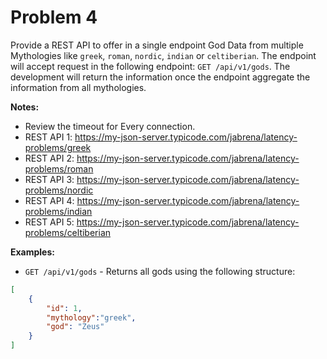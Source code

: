 # Problem 4

Provide a REST API to offer in a single endpoint God Data from multiple Mythologies like `greek`, `roman`, `nordic`, `indian` or `celtiberian`.
The endpoint will accept request in the following endpoint: `GET /api/v1/gods`.
The development will return the information once the endpoint aggregate the information from all mythologies.

**Notes:**

- Review the timeout for Every connection.
- REST API 1: https://my-json-server.typicode.com/jabrena/latency-problems/greek
- REST API 2: https://my-json-server.typicode.com/jabrena/latency-problems/roman
- REST API 3: https://my-json-server.typicode.com/jabrena/latency-problems/nordic
- REST API 4: https://my-json-server.typicode.com/jabrena/latency-problems/indian
- REST API 5: https://my-json-server.typicode.com/jabrena/latency-problems/celtiberian

**Examples:**

- `GET /api/v1/gods` - Returns all gods using the following structure:

```json
[
    {
        "id": 1,
        "mythology":"greek",
        "god": "Zeus"
    }
]
```
